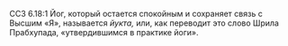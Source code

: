 ССЗ 6.18:1	Йог, который остается спокойным и сохраняет связь с Высшим «Я», называется _йукта,_ или, как переводит это слово Шрила Прабхупада, «утвердившимся в практике йоги».